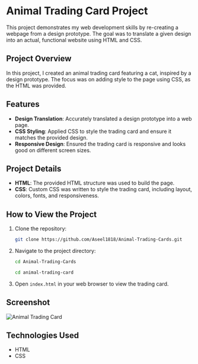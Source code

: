 # Animal Trading Card Project

This project demonstrates my web development skills by re-creating a webpage from a design prototype. The goal was to translate a given design into an actual, functional website using HTML and CSS.

## Project Overview

In this project, I created an animal trading card featuring a cat, inspired by a design prototype. The focus was on adding style to the page using CSS, as the HTML was provided.

## Features

- **Design Translation**: Accurately translated a design prototype into a web page.
- **CSS Styling**: Applied CSS to style the trading card and ensure it matches the provided design.
- **Responsive Design**: Ensured the trading card is responsive and looks good on different screen sizes.

## Project Details

- **HTML**: The provided HTML structure was used to build the page.
- **CSS**: Custom CSS was written to style the trading card, including layout, colors, fonts, and responsiveness.

## How to View the Project

1. Clone the repository:
    ```bash
    git clone https://github.com/Aseel1818/Animal-Trading-Cards.git
    ```
2. Navigate to the project directory:
    ```bash
    cd Animal-Trading-Cards
    ```
    ```bash
    cd animal-trading-card
    ```
3. Open `index.html` in your web browser to view the trading card.

## Screenshot

![Animal Trading Card](path_to_screenshot_image)

## Technologies Used

- HTML
- CSS

